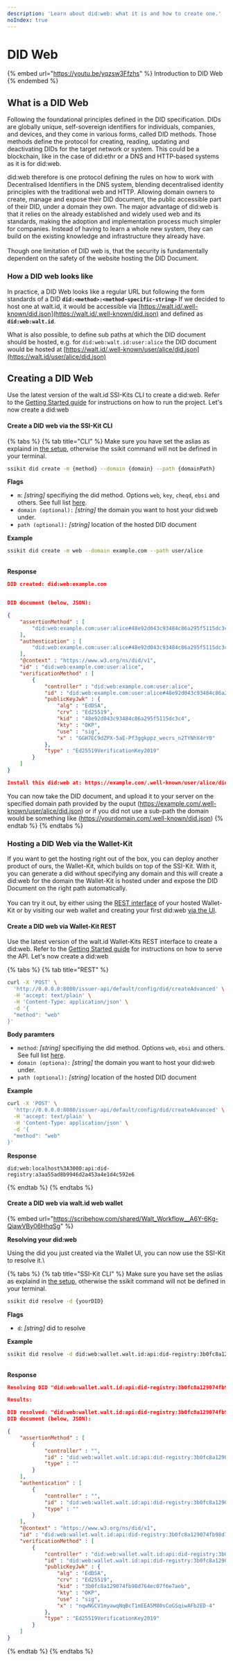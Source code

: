 ```yaml
---
description: 'Learn about did:web: what it is and how to create one.'
noIndex: true
---
```


# DID Web

{% embed url="https://youtu.be/yqzsw3Ffzhs" %}
Introduction to DID Web
{% endembed %}

## What is a DID Web

Following the foundational principles defined in the DID specification. DIDs are globally unique, self-sovereign identifiers for individuals, companies, and devices, and they come in various forms, called DID methods. Those methods define the protocol for creating, reading, updating and deactivating DIDs for the target network or system. This could be a blockchain, like in the case of did:ethr or a DNS and HTTP-based systems as it is for did:web.&#x20;

did:web therefore is one protocol defining the rules on how to work with Decentralised Identifiers in the DNS system, blending decentralised identity principles with the traditional web and HTTP. Allowing domain owners to create, manage and expose their DID document, the public accessible part of their DID, under a domain they own. The major advantage of did:web is that it relies on the already established and widely used web and its standards, making the adoption and implementation process much simpler for companies. Instead of having to learn a whole new system, they can build on the existing knowledge and infrastructure they already have.\
\
Though one limitation of DID web is, that the security is fundamentally dependent on the safety of the website hosting the DID Document.

### **How a DID web looks like**

In practice, a DID Web looks like a regular URL but following the form standards of a DID **`did:<method>:<method-specific-string>`** If we decided to host one at walt.id, it would be accessible via [https://walt.id/.well-known/did.json](https://walt.id/.well-known/did.json) and defined as **`did:web:walt.id`**.

What is also possible, to define sub paths at which the DID document should be hosted, e.g. for `did:web:walt.id:user:alice` the DID document would be hosted at [https://walt.id/.well-known/user/alice/did.json](https://walt.id/user/alice/did.json)



## **Creating a DID Web**

Use the latest version of the walt.id SSI-Kits CLI to create a did:web. Refer to the [Getting Started guide](../getting-started/cli-command-line-interface.md) for instructions on how to run the project. Let's now create a did:web

#### Create a DID web via the SSI-Kit CLI

{% tabs %}
{% tab title="CLI" %}
Make sure you have set the aslias as explaind in [the setup](../getting-started/cli-command-line-interface.md), otherwise the ssikit command will not be defined in your terminal.

```bash
ssikit did create -m {method} --domain {domain} --path {domainPath}
```

**Flags**

* `m`: _\[string]_ specifiying the did method. Options `web`, `key`, `cheqd`, `ebsi` and others. See full list [here](https://walt-id.notion.site/Features-by-Product-aab646e46a744a7d84a6b8fd6b7066ac#7797d15830af4d148acfa57bdd20c716).
* `domain (optional):` _\[string]_ the domain you want to host your did:web under.
* `path (optional):` _\[string]_ location of the hosted DID document

**Example**

```bash
ssikit did create -m web --domain example.com --path user/alice
```

\
**Response**

```json
DID created: did:web:example.com


DID document (below, JSON):

{
    "assertionMethod" : [
        "did:web:example.com:user:alice#48e92d043c93484c86a295f5115dc3c4"
    ],
    "authentication" : [
        "did:web:example.com:user:alice#48e92d043c93484c86a295f5115dc3c4"
    ],
    "@context" : "https://www.w3.org/ns/did/v1",
    "id" : "did:web:example.com:user:alice",
    "verificationMethod" : [
        {
            "controller" : "did:web:example.com:user:alice",
            "id" : "did:web:example.com:user:alice#48e92d043c93484c86a295f5115dc3c4",
            "publicKeyJwk" : {
                "alg" : "EdDSA",
                "crv" : "Ed25519",
                "kid" : "48e92d043c93484c86a295f5115dc3c4",
                "kty" : "OKP",
                "use" : "sig",
                "x" : "GGH7EC9dZPX-5aE-Pf3ggkppz_wecrs_n2TYNhX4rY0"
            },
            "type" : "Ed25519VerificationKey2019"
        }
    ]
}

Install this did:web at: https://example.com/.well-known/user/alice/did.json
```

You can now take the DID document, and upload it to your server on the specified domain path provided by the ouput (https://example.com/.well-known/user/alice/did.json) or if you did not use a sub-path the domain would be something like (https://yourdomain.com/.well-known/did.json)
{% endtab %}
{% endtabs %}



### **Hosting a DID Web via the Wallet-Kit**

If you want to get the hosting right out of the box, you can deploy another product of ours, the Wallet-Kit, which builds on top of the SSI-Kit. With it, you can generate a did without specifying any domain and this will create a did:web for the domain the Wallet-Kit is hosted under and expose the DID Document on the right path automatically. \
\
You can try it out, by either using the [REST interface](did-web.md#create-a-did-web-via-wallet-kit-rest) of your hosted Wallet-Kit or by visiting our web wallet and creating your first did:web [via the UI](did-web.md#create-a-did-web-via-walt.id-web-wallet).&#x20;



#### Create a DID web via Wallet-Kit REST

Use the latest version of the walt.id Wallet-Kits REST interface to create a did:web. Refer to the [Getting Started guide](https://docs.walt.id/v/web-wallet/getting-started/rest-apis) for instructions on how to serve the API. Let's now create a did:web

{% tabs %}
{% tab title="REST" %}
```bash
curl -X 'POST' \
  'http://0.0.0.0:8080/issuer-api/default/config/did/createAdvanced' \
  -H 'accept: text/plain' \
  -H 'Content-Type: application/json' \
  -d '{
  "method": "web"
}'
```

**Body paramters**

* `method`: _\[string]_ specifiying the did method. Options `web`,  `ebsi` and others. See full list [here](https://walt-id.notion.site/Features-by-Product-aab646e46a744a7d84a6b8fd6b7066ac#7797d15830af4d148acfa57bdd20c716).
* `domain (optiona):` _\[string]_ the domain you want to host your did:web under.
* `path (optional):` _\[string]_ location of the hosted DID document

**Example**

```bash
curl -X 'POST' \
  'http://0.0.0.0:8080/issuer-api/default/config/did/createAdvanced' \
  -H 'accept: text/plain' \
  -H 'Content-Type: application/json' \
  -d '{
  "method": "web"
}'
```

**Response**

```
did:web:localhost%3A3000:api:did-registry:a3aa55ad8b9946d2a453a4e1d4c592e6
```
{% endtab %}
{% endtabs %}

####

#### Create a DID web via walt.id web wallet

{% embed url="https://scribehow.com/shared/Walt_Workflow__A6Y-6Kg-QiawVBy06HhqSg" %}

**Resolving your did:web**&#x20;

Using the did you just created via the Wallet UI, you can now use the SSI-Kit to resolve it.\


{% tabs %}
{% tab title="SSI-Kit CLI" %}
Make sure you have set the aslias as explaind in [the setup](../getting-started/cli-command-line-interface.md), otherwise the ssikit command will not be defined in your terminal.

```bash
ssikit did resolve -d {yourDID}
```

**Flags**

* `d`: _\[string]_ did to resolve

**Example**

```bash
ssikit did resolve -d did:web:wallet.walt.id:api:did-registry:3b0fc8a129074fb98d764ec07f6e7aeb
```

\
**Response**

```json
Resolving DID "did:web:wallet.walt.id:api:did-registry:3b0fc8a129074fb98d764ec07f6e7aeb"...

Results:

DID resolved: "did:web:wallet.walt.id:api:did-registry:3b0fc8a129074fb98d764ec07f6e7aeb"
DID document (below, JSON):

{
    "assertionMethod" : [
        {
            "controller" : "",
            "id" : "did:web:wallet.walt.id:api:did-registry:3b0fc8a129074fb98d764ec07f6e7aeb#3b0fc8a129074fb98d764ec07f6e7aeb",
            "type" : ""
        }
    ],
    "authentication" : [
        {
            "controller" : "",
            "id" : "did:web:wallet.walt.id:api:did-registry:3b0fc8a129074fb98d764ec07f6e7aeb#3b0fc8a129074fb98d764ec07f6e7aeb",
            "type" : ""
        }
    ],
    "@context" : "https://www.w3.org/ns/did/v1",
    "id" : "did:web:wallet.walt.id:api:did-registry:3b0fc8a129074fb98d764ec07f6e7aeb",
    "verificationMethod" : [
        {
            "controller" : "did:web:wallet.walt.id:api:did-registry:3b0fc8a129074fb98d764ec07f6e7aeb",
            "id" : "did:web:wallet.walt.id:api:did-registry:3b0fc8a129074fb98d764ec07f6e7aeb#3b0fc8a129074fb98d764ec07f6e7aeb",
            "publicKeyJwk" : {
                "alg" : "EdDSA",
                "crv" : "Ed25519",
                "kid" : "3b0fc8a129074fb98d764ec07f6e7aeb",
                "kty" : "OKP",
                "use" : "sig",
                "x" : "nqwNGCV1myawqNqBcT1mEEA5M80sCoGSqiwAFb2ED-4"
            },
            "type" : "Ed25519VerificationKey2019"
        }
    ]
}
```
{% endtab %}
{% endtabs %}


